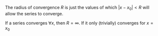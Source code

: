 The radius of convergence $R$ is just the values of which $|x-x_{0}| < R$  will allow the series to converge. 

If a series converges $\forall x$, then $R = \infty$. If it only (trivially) converges for $x=x_{0}$